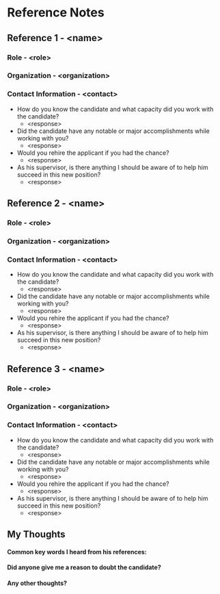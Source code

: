 # Reference Notes

## Reference 1 - \<name\>
### Role - \<role\>
### Organization - \<organization\>
### Contact Information - \<contact\>
- How do you know the candidate and what capacity did you work with the candidate?
    - \<response\>
- Did the candidate have any notable or major accomplishments while working with you?
    - \<response\>
- Would you rehire the applicant if you had the chance?
    - \<response\>
- As his supervisor, is there anything I should be aware of to help him succeed in this new position?
    - \<response\>

## Reference 2 - \<name\>
### Role - \<role\>
### Organization - \<organization\>
### Contact Information - \<contact\>
- How do you know the candidate and what capacity did you work with the candidate?
    - \<response\>
- Did the candidate have any notable or major accomplishments while working with you?
    - \<response\>
- Would you rehire the applicant if you had the chance?
    - \<response\>
- As his supervisor, is there anything I should be aware of to help him succeed in this new position?
    - \<response\>

## Reference 3 - \<name\>
### Role - \<role\>
### Organization - \<organization\>
### Contact Information - \<contact\>
- How do you know the candidate and what capacity did you work with the candidate?
    - \<response\>
- Did the candidate have any notable or major accomplishments while working with you?
    - \<response\>
- Would you rehire the applicant if you had the chance?
    - \<response\>
- As his supervisor, is there anything I should be aware of to help him succeed in this new position?
    - \<response\>

## My Thoughts
#### Common key words I heard from his references:

#### Did anyone give me a reason to doubt the candidate?

#### Any other thoughts?